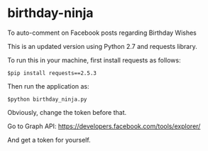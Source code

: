 # birthday-ninja
To auto-comment on Facebook posts regarding Birthday Wishes

This is an updated version using Python 2.7 and requests library.

To run this in your machine, first install requests as follows:

`$pip install requests==2.5.3`

Then run the application as:

`$python birthday_ninja.py`

Obviously, change the token before that. 

Go to Graph API: https://developers.facebook.com/tools/explorer/

And get a token for yourself.
